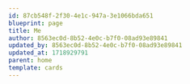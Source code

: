 ```yaml
---
id: 87cb548f-2f30-4e1c-947a-3e1066bda651
blueprint: page
title: Me
author: 8563ec0d-8b52-4e0c-b7f0-08ad93e89841
updated_by: 8563ec0d-8b52-4e0c-b7f0-08ad93e89841
updated_at: 1718929791
parent: home
template: cards
---
```

